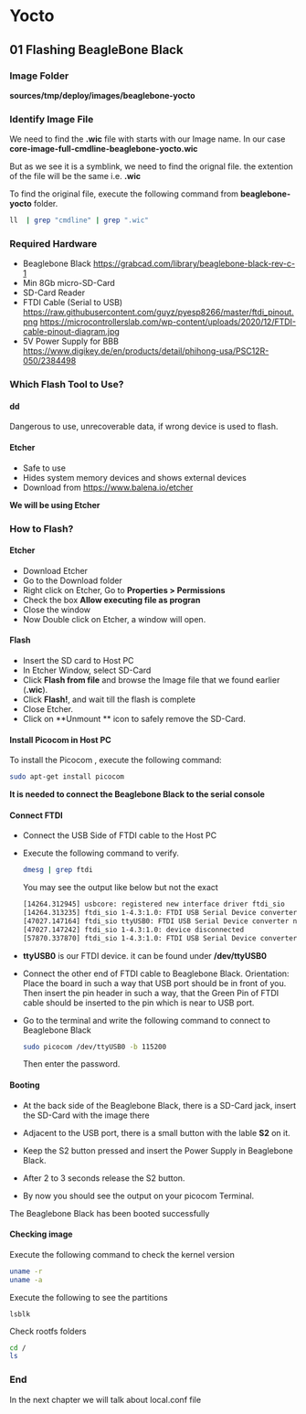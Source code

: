 # Yocto

## 01 Flashing BeagleBone Black

### Image Folder

**sources/tmp/deploy/images/beaglebone-yocto**

### Identify  Image File

We need to find the **.wic** file with starts with our Image name.
In our case **core-image-full-cmdline-beaglebone-yocto.wic**

But as we see it is a symblink, we need to find the orignal file. the extention of the file will be the same i.e. **.wic**

To find the original file, execute the following command from **beaglebone-yocto** folder.

```bash
ll  | grep "cmdline" | grep ".wic"
```

### Required Hardware

* Beaglebone Black https://grabcad.com/library/beaglebone-black-rev-c-1
* Min 8Gb  micro-SD-Card
* SD-Card Reader
* FTDI Cable (Serial to USB) https://raw.githubusercontent.com/guyz/pyesp8266/master/ftdi_pinout.png
  https://microcontrollerslab.com/wp-content/uploads/2020/12/FTDI-cable-pinout-diagram.jpg
* 5V Power Supply for BBB https://www.digikey.de/en/products/detail/phihong-usa/PSC12R-050/2384498

### Which Flash Tool to Use?

#### dd

Dangerous to use, unrecoverable data, if wrong device is used to flash.

#### Etcher

* Safe to use
* Hides system memory devices and shows external devices
* Download from https://www.balena.io/etcher

**We will be using Etcher**

### How to Flash?

#### Etcher

* Download  Etcher
* Go to the Download folder
* Right click on Etcher, Go to  **Properties > Permissions**
* Check the box **Allow executing file as progran**
* Close the window
* Now Double click on Etcher, a window will open.

#### Flash

* Insert the SD card to Host PC
* In Etcher Window, select SD-Card
* Click  **Flash from file** and browse the Image file that we found earlier (**.wic**).
* Click **Flash!**, and wait till the flash is complete
* Close Etcher.
* Click on **Unmount ** icon to safely remove the SD-Card.

#### Install Picocom in Host PC

To install the Picocom , execute the following command:
```bash
sudo apt-get install picocom
```

**It is needed to connect the Beaglebone Black to the serial console**

#### Connect FTDI

* Connect the USB Side of FTDI cable to the Host PC

* Execute the following command to verify.
  ```bash
  dmesg | grep ftdi
  ```

  You may see the output like below but not the exact
  ```bash
  [14264.312945] usbcore: registered new interface driver ftdi_sio
  [14264.313235] ftdi_sio 1-4.3:1.0: FTDI USB Serial Device converter detected
  [47027.147164] ftdi_sio ttyUSB0: FTDI USB Serial Device converter now disconnected from ttyUSB0
  [47027.147242] ftdi_sio 1-4.3:1.0: device disconnected
  [57870.337870] ftdi_sio 1-4.3:1.0: FTDI USB Serial Device converter detected
  ```

* **ttyUSB0** is our FTDI device. it can be found under **/dev/ttyUSB0**

* Connect the other end of FTDI cable to Beaglebone Black.
  Orientation:
  Place the board in such a way that USB port should be in front of you.
  Then insert the pin header in such a way, that the Green Pin of FTDI cable should be inserted to the pin which is near to USB  port.

* Go to the terminal and write the following command to connect to Beaglebone Black
  ```bash
  sudo picocom /dev/ttyUSB0 -b 115200
  ```

  Then enter the password.

#### Booting

* At the back side of the Beaglebone Black, there is a SD-Card jack, insert the SD-Card with the image there

* Adjacent to the USB port, there is a small button with the lable **S2** on it.
* Keep the S2 button pressed and insert the Power Supply in Beaglebone Black.
* After 2 to 3 seconds release the S2 button.
* By now you should see the output on your picocom Terminal. 

The Beaglebone Black has been booted successfully

#### Checking image

Execute the following command to check the kernel version 

```bash
uname -r
uname -a
```

Execute the following to see the partitions
```
lsblk
```

Check rootfs folders

```bash
cd /
ls
```



### End

In the next chapter we will talk about local.conf file
